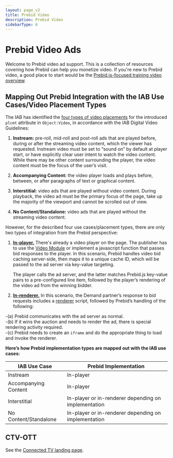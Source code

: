 ```yaml
---
layout: page_v2
title: Prebid Video
description: Prebid Video
sidebarType: 6
---
```


# Prebid Video Ads

Welcome to Prebid video ad support. This is a collection of resources covering
how Prebid can help you monetize video. If you're new to Prebid video, a
good place to start would be the [Prebid.js-focused training video overview](/prebid-video/video-overview-video.html).

## Mapping Out Prebid Integration with the IAB Use Cases/Video Placement Types

The IAB has identified the [four types of video placements](https://github.com/InteractiveAdvertisingBureau/AdCOM/blob/main/AdCOM%20v1.0%20FINAL.md#list_plcmtsubtypesvideo) for the introduced `plcmt` attribute in `Object:Video`, in accordance with the IAB Digital Video Guidelines: 

1. **Instream:** pre-roll, mid-roll and post-roll ads that are played before, during or after the streaming video content, which the viewer has requested. Instream video must be set to “sound on” by default at player start, or have explicitly clear user intent to watch the video content. While there may be other content surrounding the player, the video content must be the focus of the user’s visit.

2. **Accompanying Content:** the video player loads and plays before, between, or after paragraphs of text or graphical content.

3. **Interstitial:** video ads that are played without video content. During playback, the video ad must be the primary focus of the page, take up the majority of the viewport and cannot be scrolled out of view.

4. **No Content/Standalone:** video ads that are played without the streaming video content.

However, for the described four use cases/placement types, there are only two types of integration from the Prebid perspective:

1. [**In-player.**](https://docs.prebid.org/prebid-video/video-overview#in-player-integration) There's already a video player on the page. The publisher has to use the [Video Module](https://docs.prebid.org/prebid-video/video-module.html) or implement a javascript function that passes bid responses to the player. In this scenario, Prebid handles video bid caching server-side, then maps it to a unique cache ID, which will be passed to the ad server via key-value targeting. 

   The player calls the ad server, and the latter matches Prebid.js key-value pairs to a pre-configured line item, followed by the player’s rendering of the video ad from the winning bidder. 

2. [**In-renderer.**](https://docs.prebid.org/prebid-video/video-overview#in-renderer-integration) In this scenario, the Demand partner’s response to bid requests includes a [renderer](https://docs.prebid.org/overview/glossary.html#renderer) script, followed by Prebid’s handling of the following: 

  -(a) Prebid communicates with the ad server as normal.   
  -(b) If it wins the auction and needs to render the ad, there is special rendering activity required.  
  -(c) Prebid needs to create an `iframe` and do the appropriate thing to load and invoke the renderer. 

**Here’s how Prebid implementation types are mapped out with the IAB use cases:**

| IAB Use Case  | Prebid Implementation |
| ------------- | ------------- |
| Instream | In-player  |
| Accompanying Content | In-player  |
| Interstitial | In-player or in-renderer depending on implementation  |
| No Content/Standalone | In-player or in-renderer depending on implementation  |


## CTV-OTT

See the [Connected TV landing page](/formats/ctv.html).
